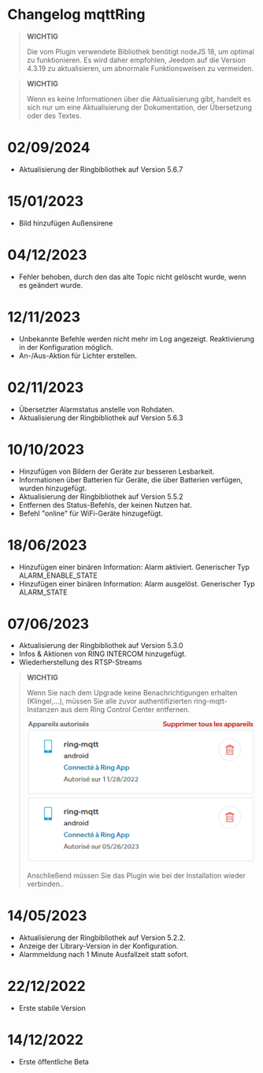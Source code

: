 # Changelog mqttRing

>**WICHTIG**
>
>Die vom Plugin verwendete Bibliothek benötigt nodeJS 18, um optimal zu funktionieren.
>Es wird daher empfohlen, Jeedom auf die Version 4.3.19 zu aktualisieren, um abnormale Funktionsweisen zu vermeiden.

>**WICHTIG**
>
>Wenn es keine Informationen über die Aktualisierung gibt, handelt es sich nur um eine Aktualisierung der Dokumentation, der Übersetzung oder des Textes.

# 02/09/2024
- Aktualisierung der Ringbibliothek auf Version 5.6.7

# 15/01/2023
- Bild hinzufügen Außensirene

# 04/12/2023
- Fehler behoben, durch den das alte Topic nicht gelöscht wurde, wenn es geändert wurde.

# 12/11/2023
- Unbekannte Befehle werden nicht mehr im Log angezeigt. Reaktivierung in der Konfiguration möglich.
- An-/Aus-Aktion für Lichter erstellen.

# 02/11/2023
- Übersetzter Alarmstatus anstelle von Rohdaten.
- Aktualisierung der Ringbibliothek auf Version 5.6.3

# 10/10/2023
- Hinzufügen von Bildern der Geräte zur besseren Lesbarkeit.
- Informationen über Batterien für Geräte, die über Batterien verfügen, wurden hinzugefügt.
- Aktualisierung der Ringbibliothek auf Version 5.5.2
- Entfernen des Status-Befehls, der keinen Nutzen hat.
- Befehl "online" für WiFi-Geräte hinzugefügt.

# 18/06/2023
- Hinzufügen einer binären Information: Alarm aktiviert. Generischer Typ ALARM_ENABLE_STATE
- Hinzufügen einer binären Information: Alarm ausgelöst. Generischer Typ ALARM_STATE

# 07/06/2023
- Aktualisierung der Ringbibliothek auf Version 5.3.0
- Infos & Aktionen von RING INTERCOM hinzugefügt.
- Wiederherstellung des RTSP-Streams

>**WICHTIG**
>
>Wenn Sie nach dem Upgrade keine Benachrichtigungen erhalten (Klingel,...),
>müssen Sie alle zuvor authentifizierten ring-mqtt-Instanzen aus dem Ring Control Center entfernen.
>
>![RingControlCenter](../images/retrait_appareils.png)
>
>Anschließend müssen Sie das Plugin wie bei der Installation wieder verbinden..

# 14/05/2023
- Aktualisierung der Ringbibliothek auf Version 5.2.2.
- Anzeige der Library-Version in der Konfiguration.
- Alarmmeldung nach 1 Minute Ausfallzeit statt sofort.

# 22/12/2022
- Erste stabile Version

# 14/12/2022
- Erste öffentliche Beta

